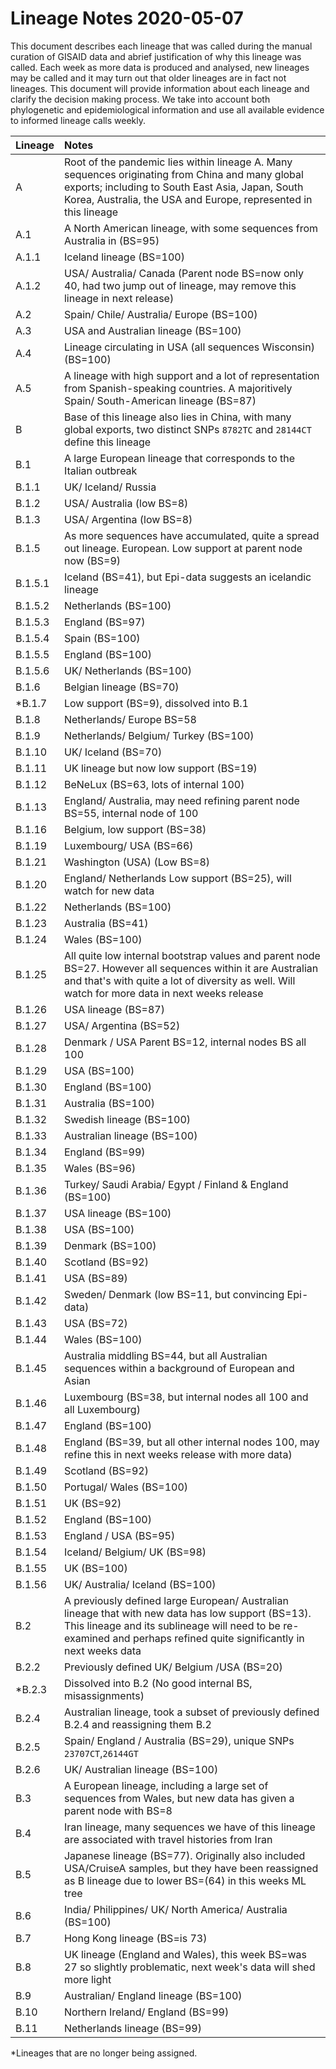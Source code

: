 # Lineage Notes 2020-05-07

This document describes each lineage that was called during the manual curation of GISAID data and abrief justification of why this lineage was called. Each week as more data is produced and analysed, new lineages may be called and it may turn out that older lineages are in fact not lineages. This document will provide information about each lineage and clarify the decision making process. We take into account both phylogenetic and epidemiological information and use all available evidence to informed lineage calls weekly.

| Lineage | Notes |
|:-----|:-----|
| A | Root of the pandemic lies within lineage A. Many sequences originating from China and many global exports; including to South East Asia, Japan, South Korea, Australia, the USA and Europe, represented in this lineage |
| A.1 | A North American lineage, with some sequences from Australia in (BS=95) |
| A.1.1 | Iceland lineage (BS=100) |
| A.1.2 | USA/ Australia/ Canada (Parent node BS=now only 40, had two jump out of lineage, may remove this lineage in next release) |
| A.2 | Spain/ Chile/ Australia/ Europe (BS=100) |
| A.3 | USA and Australian lineage (BS=100) |
| A.4 | Lineage circulating in USA (all sequences Wisconsin) (BS=100) |
| A.5 | A lineage with high support and a lot of representation from Spanish-speaking countries. A majoritively Spain/ South-American lineage (BS=87) |
| B | Base of this lineage also lies in China, with many global exports, two distinct SNPs `8782TC` and `28144CT` define this lineage |
| B.1 | A large European lineage that corresponds to the Italian outbreak |
| B.1.1 | UK/ Iceland/ Russia |
| B.1.2 | USA/ Australia (low BS=8) |
| B.1.3 | USA/ Argentina (low BS=8) |
| B.1.5 | As more sequences have accumulated, quite a spread out lineage. European. Low support at parent node now (BS=9) |
| B.1.5.1 | Iceland (BS=41), but Epi-data suggests an icelandic lineage |
| B.1.5.2 | Netherlands (BS=100) |
| B.1.5.3 | England (BS=97) |
| B.1.5.4 | Spain (BS=100) |
| B.1.5.5 | England (BS=100) |
| B.1.5.6 | UK/ Netherlands (BS=100) |
| B.1.6 | Belgian lineage (BS=70) |
| *B.1.7 | Low support (BS=9), dissolved into B.1 |
| B.1.8 | Netherlands/ Europe BS=58 |
| B.1.9 | Netherlands/ Belgium/ Turkey (BS=100) |
| B.1.10 | UK/ Iceland (BS=70) |
| B.1.11 | UK lineage but now low support (BS=19) |
| B.1.12 | BeNeLux (BS=63, lots of internal 100) |
| B.1.13 | England/ Australia, may need refining parent node BS=55, internal node of 100 |
| B.1.16 | Belgium, low support (BS=38) |
| B.1.19 | Luxembourg/ USA (BS=66) |
| B.1.21 | Washington (USA) (Low BS=8) |
| B.1.20 | England/ Netherlands Low support (BS=25), will watch for new data |
| B.1.22 | Netherlands (BS=100) |
| B.1.23 | Australia (BS=41) |
| B.1.24 | Wales (BS=100) |
| B.1.25 | All quite low internal bootstrap values and parent node BS=27. However all sequences within it are Australian and that's with quite a lot of diversity as well. Will watch for more data in next weeks release |
| B.1.26 | USA lineage (BS=87) |
| B.1.27 | USA/ Argentina (BS=52) |
| B.1.28 | Denmark / USA Parent BS=12, internal nodes BS all 100 |
| B.1.29 | USA (BS=100) |
| B.1.30 | England (BS=100) |
| B.1.31 | Australia (BS=100) |
| B.1.32 | Swedish lineage (BS=100) |
| B.1.33 | Australian lineage (BS=100) |
| B.1.34 | England (BS=99) |
| B.1.35 | Wales (BS=96) |
| B.1.36 | Turkey/ Saudi Arabia/ Egypt / Finland & England (BS=100) |
| B.1.37 | USA lineage (BS=100) |
| B.1.38 | USA (BS=100) |
| B.1.39 | Denmark (BS=100) |
| B.1.40 | Scotland (BS=92) |
| B.1.41 | USA (BS=89) |
| B.1.42 | Sweden/ Denmark (low BS=11, but convincing Epi-data) |
| B.1.43 | USA (BS=72) |
| B.1.44 | Wales (BS=100) |
| B.1.45 | Australia middling BS=44, but all Australian sequences within a background of European and Asian |
| B.1.46 | Luxembourg (BS=38, but internal nodes all 100 and all Luxembourg) |
| B.1.47 | England (BS=100) |
| B.1.48 | England (BS=39, but all other internal nodes 100, may refine this in next weeks release with more data) |
| B.1.49 | Scotland (BS=92) |
| B.1.50 | Portugal/ Wales (BS=100) |
| B.1.51 | UK (BS=92) |
| B.1.52 | England (BS=100) |
| B.1.53 | England / USA (BS=95) |
| B.1.54 | Iceland/ Belgium/ UK (BS=98) |
| B.1.55 | UK (BS=100) |
| B.1.56 | UK/ Australia/ Iceland (BS=100) |
| B.2 | A previously defined large European/ Australian lineage that with new data has low support (BS=13). This lineage and its sublineage will need to be re-examined and perhaps refined quite significantly in next weeks data |
| B.2.2 | Previously defined UK/ Belgium /USA (BS=20) |
| *B.2.3 | Dissolved into B.2 (No good internal BS, misassignments) |
| B.2.4 | Australian lineage, took a subset of previously defined B.2.4 and reassigning them B.2 |
| B.2.5 | Spain/ England / Australia (BS=29), unique SNPs `23707CT`,`26144GT` |
| B.2.6 | UK/ Australian lineage (BS=100) |
| B.3 | A European lineage, including a large set of sequences from Wales, but new data has given a parent node with BS=8 |
| B.4 | Iran lineage, many sequences we have of this lineage are associated with travel histories from Iran |
| B.5 | Japanese lineage (BS=77). Originally also included USA/CruiseA samples, but they have been reassigned as B lineage due to lower BS=(64) in this weeks ML tree |
| B.6 | India/ Philippines/ UK/ North America/ Australia (BS=100) |
| B.7 | Hong Kong lineage (BS=is 73) |
| B.8 | UK lineage (England and Wales), this week BS=was 27 so slightly problematic, next week's data will shed more light |
| B.9 | Australian/ England lineage (BS=100) |
| B.10 | Northern Ireland/ England (BS=99) |
| B.11 | Netherlands lineage (BS=99) |

*Lineages that are no longer being assigned.
